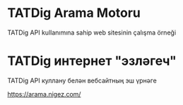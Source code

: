 # TATDig Arama Motoru
TATDig API kullanımına sahip web sitesinin çalışma örneği
# TATDig интернет "эзләгеч"
TATDig API куллану белән вебсайтның эш үрнәге

https://arama.nigez.com/
